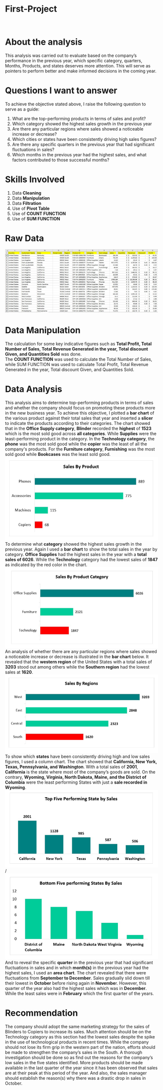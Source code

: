 # First-Project
![]()
# About the analysis
This analysis was carried out to evaluate based on the company’s performance in the previous year, which specific category, quarters, Months, Products, and states deserves more attention. This will serve as pointers to perform better and make informed decisions in the coming year.
# Questions I want to answer
To achieve the objective stated above, I raise the following question to serve as a guide:
1.	What are the top-performing products in terms of sales and profit? 
2.	Which category showed the highest sales growth in the previous year
3.	Are there any particular regions where sales showed a noticeable increase or decrease?
4.	Which cities or states have been consistently driving high sales figures? 
5.	 Are there any specific quarters in the previous year that had significant fluctuations in sales?
6.	Which months in the previous year had the highest sales, and what factors contributed to those successful months?
# Skills Involved
1. Data **Cleaning** 
2. Data **Manipulation**
3. Data **Filtration**
4. Use of **Pivot Table**
5. Use of **COUNT FUNCTION**
6. Use of **SUM FUNCTION**
# Raw Data
![](Rawdata.jpg)
# Data Manipulation
 The calculation for some key indicative figures such as **Total Profit, Total Number of Sales, Total Revenue Generated in the year, Total discount Given, and Quantities Sold** was done.  
The **COUNT FUNCTION** was used to calculate the Total Number of Sales, while SUM FUNCTION was used to calculate Total Profit, Total Revenue Generated in the year, Total discount Given, and Quantities Sold.
# Data Analysis
This analysis aims to determine top-performing products in terms of sales and whether the company should focus on promoting these products more in the new business year. To achieve this objective, I plotted a **bar chart** of the various product against their total sales that year and inserted a **slicer** to indicate the products according to their categories. The chart showed that in the **Office Supply category**, **Blinder** recorded the **highest** of **1523** which is the most sold good across **all categories**. While **Supplies** were the least-performing product in the category. In the **Technology category**, the **phone** was the most sold good while the **copier** was the least of all the company's products. For the **Furniture category**, **Furnishing** was the most sold good while **Bookcases** was the least sold good. 
![](byproductnew.jpg)
To determine what **category** showed the highest sales growth in the previous year. Again I used a **bar chart** to show the total sales in the year by category. **Office Supplies** had the highest sales in the year with a **total sales of 6026**. While the **Technology** category had the lowest sales of **1847** as indicated by the red color in the chart.
![](byproductcategory.jpg)
An analysis of whether there are any particular regions where sales showed a noticeable increase or decrease is illustrated in the **bar chart** below. It revealed that the **western region** of the United States with a total sales of **3203** stood out among others while the **Southern region** had the lowest sales at **1620**.
![](byregion.jpg)
To show which **states** have been consistently driving high and low sales figures, I used a column chart. The chart showed that **California, New York, Texas, Pennsylvania, and Washington**. With a total sales of **2001**, **California** is the state where most of the company’s goods are sold. On the contrary, **Wyoming, Virginia, North Dakota, Maine, and the District of Columbia** were the least performing States with just a **sale recorded in  Wyoming**.
![](topstate.jpg)/![](bottomstate.jpg)
And to reveal the specific **quarter** in the previous year that had significant fluctuations in sales and in which **month(s)** in the previous year had the highest sales, I used an **area chart**. The chart revealed that there were fluctuations from **September to December**. Sales gradually slid down till their lowest in **October** before rising again in **Novembe**r. However, this quarter of the year also had the highest sales which was in **December**. While the least sales were in **February** which the first quarter of the years.
# Recommendation
The company should adopt the same marketing strategy for the sales of Blinders to Copiers to increase its sales.
Much attention should be on the Technology category as this section had the lowest sales despite the spike in the use of technological products in recent times.
 While the company should not lose its firm grip in the western part of the nation, efforts should be made to strengthen the company’s sales in the South.
A thorough investigation should be done so as find out the reasons for the company’s low sales in the five states identified.
More products should be made available in the last quarter of the year since it has been observed that sales are at their peak at this period of the year. And also, the sales manager should establish the reason(s) why there was a drastic drop in sales in October.


